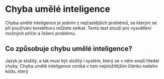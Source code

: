 # Chyba umělé inteligence
Chyba umělé inteligence je jedním z nejčastějších problémů, se kterým se při používání korekthoru můžete setkat. Tento text slouží pro vysvětlení možných příčin a řešení problému.

## Co způsobuje chybu umělé inteligence?
Jazyk je složitý, a tak musí být složitý i systém, který se v něm snaží hledat chyby. Chyba umělé inteligence vzniká v tom nejsložitějším článku našeho kódu, který 
